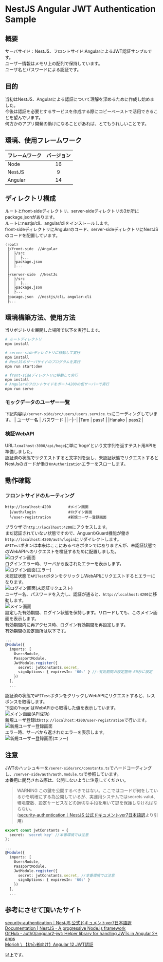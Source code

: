 # NestJS Angular JWT Authentication Sample

## 概要
サーバサイド：NestJS、フロントサイド:AngularによるJWT認証サンプルです。  
ユーザー情報はメモリ上の配列で保持しています。  
ユーザ名とパスワードによる認証です。  

## 目的  
当初はNestJS、Angularによる認証について理解を深めるために作成し始めました。  
今後は認証を必要とするサービスを作成する際にコピーペーストで活用できることを望んでいます。  
何方かのアプリ開発の助けになることがあれば、とてもうれしいことです。  

## 環境、使用フレームワーク  

| フレームワーク | バージョン |  
|:-|:-:|
|Node  | 16 |
|NestJS  | 9 |
|Angular  | 14 |

## ディレクトリ構成
ルートとfront-sideディレクトリ、server-sideディレクトリの3か所にpackage.jsonがあります。  
ルートにnestjs/cli、angular/cliをインストールします。  
front-sideディレクトリにAngularのコード、server-sideディレクトリにNestJSのコードを配置しています。  
```
(root)
 ├/front-side  //Angular
 │  ├/src
 │  │  ├...
 │  ├package.json
 │  ├...
 │
 ├/server-side  //NestJs
 │  ├/src
 │  │  ├...
 │  ├package.json
 │  ├...
 ├pacage.json  //nestjs/cli、angular-cli
 ├...
```  

## 環境構築方法、使用方法  
当リポジトリを展開した場所で以下を実行します。  
```bash
# ルートディレクトリ
npm install

# server-sideディレクトリに移動して実行
npm install 
# NestJSのサーバサイドのプログラムを実行
npm run start:dev

# front-sideディレクトリに移動して実行
npm install
# Angularのフロントサイドをポート4200の仮サーバーで実行
npm run serve
```
### モックデータのユーザー一覧  
下記内容は`/server-side/src/users/users.service.ts`にコーディングしています。
| ユーザー名 | パスワード |
|:-|:-|
|Taro | pass1 |
|Hanako | pass2 |  

### 検証WebAPI  
URL:`lcoalhost:3000/api/hoge`に単に'hoge'という文字列を返すテスト用APIを準備しました。  
認証済の状態でリクエストすると文字列を返し、未認証状態でリクエストするとNestJsのガードが働き`UnAuthorization`エラーをスローします。  

## 動作確認  
### フロントサイドのルーティング  
```
http://localhost:4200        #メイン画面
  ├/auth/login               #ログイン画面
  └/user-registration        #新規ユーザー登録画面
```
ブラウザで`http://localhost:4200`にアクセスします。  
まだ認証されていない状態ですので、AnguarのGuard機能が働き`http://localhost:4200/auth/login`にリダイレクトします。  
`APITest`ボタンは本来はここにあるべきボタンではありませんが、未認証状態でのWebAPIへのリクエストを検証するために配置しました。  
![ログイン画面](./documents/img/login.PNG)  
ログインエラー時、サーバから返されたエラーを表示します。  
![ログイン画面(エラー)](./documents/img/login-error.PNG)  
未認証状態で`APITest`ボタンをクリックしWebAPIにリクエストするとエラーになります。  
![ログイン画面(未認証リクエスト)](./documents/img/login-api-error.PNG)  
ユーザー名、パスワードを入力し、認証が通ると、`http://localhost:4200`に移動します。  
![メイン画面](./documents/img/main.PNG)  
設定した有効期間、ログイン状態を保持します。リロードしても、このメイン画面を表示します。  
有効期間内に再アクセス時、ログイン有効期間を再設定します。  
有効期間の設定箇所は以下です。  
```typescript:/server-side/src/auth/auth.modules.ts
...
@Module({
  imports: [
    UsersModule, 
    PassportModule, 
    JwtModule.register({
      secret: jwtConstants.secret, 
      signOptions: { expiresIn: '60s' } //←有効期間の設定箇所 60秒に設定
    })
  ], 
  ...
```
認証済の状態で`APITest`ボタンをクリックしWebAPIにリクエストすると、レスポンスを取得します。  
下図の'hoge'はWebAPIから取得した値を表示しています。  
![メイン画面(API成功)](./documents/img/main-api.PNG)  
新規ユーザ登録は`http://localhost:4200/user-registration`で行います。  
![新規ユーザー登録画面](./documents/img/user-registration.PNG)  
エラー時、サーバから返されたエラーを表示します。  
![新規ユーザー登録画面(エラー)](./documents/img/user-registration-error.PNG)  

## **注意**  
JWTのハッシュキーを`/serer-side/src/constsnts.ts`でハードコーディングし、`/server-side/auth/auth.module.ts`で参照しています。  
本番用に開発される際は、公開しないように注意してください。  
> WARNING
この鍵を公開するべきではない。ここではコードが何をしているかを明確にする為公開しているが、実運用システムではsecrets valut、環境変数、設定サービスなどの適切な手段を用いて鍵を保護しなければならない。  
([security-authentication｜NestJS 公式ドキュメントver7日本語訳](https://zenn.dev/kisihara_c/books/nest-officialdoc-jp/viewer/security-authentication)より引用)

```typescript:/server-side/src/constants.ts
export const jwtConstants = {
  secret: 'secret key' //本番環境では注意
};
```
```typescript:/server-side/src/auth/auth.modules.ts
...
@Module({
  imports: [
    UsersModule, 
    PassportModule, 
    JwtModule.register({
      secret: jwtConstants.secret, //本番環境では注意
      signOptions: { expiresIn: '60s' }
    })
  ], 
  ...
```

## 参考にさせて頂いたサイト  
[security-authentication｜NestJS 公式ドキュメントver7日本語訳](https://zenn.dev/kisihara_c/books/nest-officialdoc-jp/viewer/security-authentication)  
[Documentation \| NestJS - A progressive Node.js framework](https://docs.nestjs.com/security/authentication)  
[GitHub - auth0/angular2-jwt: Helper library for handling JWTs in Angular 2+ apps](https://github.com/auth0/angular2-jwt)  
[Morioh \ 【初心者向け】Angular 12 JWT認証](https://morioh.com/p/1070ff189846)  

以上です。